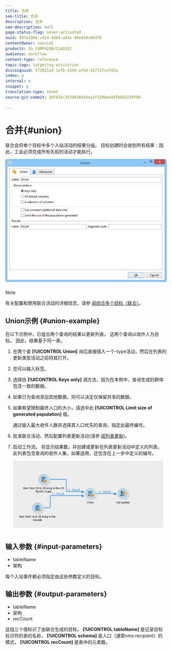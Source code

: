 ```yaml
---
title: 合并
seo-title: 合并
description: 合并
seo-description: null
page-status-flag: never-activated
uuid: 987e106e-c414-4db4-a93e-96e43dc04370
contentOwner: sauviat
products: SG_CAMPAIGN/CLASSIC
audience: workflow
content-type: reference
topic-tags: targeting-activities
discoiquuid: 573021ad-1efb-4156-af6d-417737ce745a
index: y
internal: n
snippet: y
translation-type: tm+mt
source-git-commit: 20f835c357d016643ea1f3209ee4dfb6d3239f90

---
```



# 合并{#union}

联合会将单个目标中多个入站活动的结果分组。 目标创建时会收到所有结果：因此，工会必须完成所有先前的活动才能执行。

![](assets/s_user_segmentation_union.png)

>[!NOTE]
>
>有关配置和使用联合活动的详细信息，请参 [阅组合多个目标（联合）](../../workflow/using/targeting-data.md#combining-several-targets--union-)。

## Union示例 {#union-example}

在以下示例中，已组合两个查询的结果以更新列表。 这两个查询以收件人为目标。 因此，结果基于同一表。

1. 在两个查 **[!UICONTROL Union]** 询后直接插入一个-type活动，然后在列表的更新类型活动之前将其打开。
1. 您可以输入标签。
1. 选择协 **[!UICONTROL Keys only]** 调方法，因为在本例中，查询生成的群体包含一致的数据。
1. 如果已为查询添加其他数据，则可以决定仅保留共享的数据。
1. 如果希望限制最终人口的大小，请选中此 **[!UICONTROL Limit size of generated population]** 框。

   通过输入最大收件人数并选择其人口优先的查询，指定此最终编号。

1. 批准联合活动，然后配置列表更新活动(请参 [阅列表更新](../../workflow/using/list-update.md))。
1. 启动工作流。 将显示结果数，并创建或更新在列表更新活动中定义的列表。 此列表包含查询的收件人集，如果适用，还包含在上一步中定义的编号。

   ![](assets/union_example.png)

## 输入参数 {#input-parameters}

* tableName
* 架构

每个入站事件都必须指定由这些参数定义的目标。

## 输出参数 {#output-parameters}

* tableName
* 架构
* recCount

这组三个值标识了由联合生成的目标。 **[!UICONTROL tableName]** 是记录目标标识符的表的名称， **[!UICONTROL schema]** 是人口（通常nms:recipient）的模式， **[!UICONTROL recCount]** 是表中的元素数。
